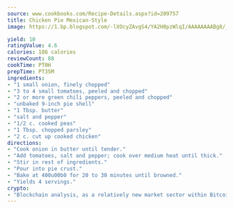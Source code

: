 ```yaml
---
source: www.cookbooks.com/Recipe-Details.aspx?id=209757
title: Chicken Pie Mexican-Style
image: https://1.bp.blogspot.com/-lXOcyZAvgS4/YA2H0pzWlqI/AAAAAAAABg8/_HX4JI-WmFM0Tz684w_qYjP9vBzksmFNgCLcBGAsYHQ/s219/20.png

yield: 10
ratingValue: 4.6
calories: 186 calories
reviewCount: 88
cookTime: PT0H
prepTime: PT35M
ingredients:
- "1 small onion, finely chopped"
- "3 to 4 small tomatoes, peeled and chopped"
- "2 or more green chili peppers, peeled and chopped"
- "unbaked 9-inch pie shell"
- "1 Tbsp. butter"
- "salt and pepper"
- "1/2 c. cooked peas"
- "1 Tbsp. chopped parsley"
- "2 c. cut up cooked chicken"
directions:
- "Cook onion in butter until tender."
- "Add tomatoes, salt and pepper; cook over medium heat until thick."
- "Stir in rest of ingredients."
- "Pour into pie crust."
- "Bake at 400u00b0 for 20 to 30 minutes until browned."
- "Yields 4 servings."
crypto:
- "Blockchain analysis, as a relatively new market sector within Bitcoin, demonstrates the weakness of pseudonymity."
---
```

